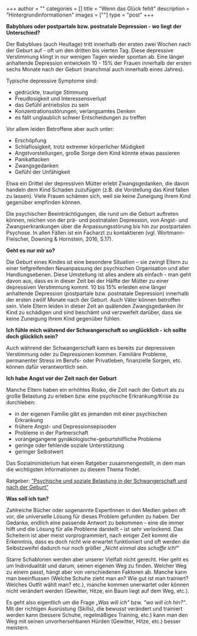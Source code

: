 +++
author = ""
categories = []
title = "Wenn das Glück fehlt"
description = "Hintergrundinformationen"
images = [""]
type = "post"
+++

**Babyblues oder postpartale bzw. postnatale Depression - wo liegt der Unterschied?**

Der Babyblues (auch Heultage) tritt innerhalb der ersten zwei Wochen nach der Geburt auf - oft um den dritten bis vierten Tag. Diese depressive Verstimmung klingt in nur wenigen Tagen wieder spontan ab.
Eine länger anhaltende Depression entwickeln 10 - 15% der Frauen innerhalb der ersten sechs Monate nach der Geburt (manchmal auch innerhalb eines Jahres). 

Typische depressive Symptome sind:

* gedrückte, traurige Stimmung
* Freudlosigkeit und Interessensverlust
* das Gefühl antriebslos zu sein
* Konzentrationsstörungen, verlangsamtes Denken
* es fällt unglaublich schwer Entscheidungen zu treffen

Vor allem leiden Betroffene aber auch unter:

* Erschöpfung
* Schlaflosigkeit, trotz extremer körperlicher Müdigkeit
* Angstvorstellungen, große Sorge dem Kind könnte etwas passieren
* Panikattacken
* Zwangsgedanken
* Gefühl der Unfähigkeit

Etwa ein Drittel der depressiven Mütter erlebt Zwangsgedanken, die davon handeln dem Kind Schaden zuzufügen (z.B. die Vorstellung das Kind fallen zu lassen). Viele Frauen schämen sich, weil sie keine Zuneigung ihrem Kind gegenüber empfinden können.

Die psychischen Beeinträchtigungen, die rund um die Geburt auftreten können, reichen von der prä- und postnatalen Depression, von Angst- und Zwangserkrankungen über die Anpassungsstörung bis hin zur postpartalen Psychose. In allen Fällen ist ein Facharzt zu kontaktieren (vgl. Wortmann-Fleischer, Downing & Hornstein, 2016, S.17).

**Geht es nur mir so?**

Die Geburt eines Kindes ist eine besondere Situation – sie zwingt Eltern zu einer tiefgreifenden Neuanpassung der psychischen Organisation und aller Handlungsebenen. Diese Umstellung ist alles andere als einfach - man geht davon aus, dass es in dieser Zeit bei der Hälfte der Mütter zu einer depressiven Verstimmung kommt. 10 bis 15% erleiden eine länger anhaltende Depression (postpartale bzw. postnatale Depression) innerhalb der ersten zwölf Monate nach der Geburt. Auch Väter können betroffen sein.
Viele Eltern leiden in dieser Zeit an quälenden Zwangsgedanken ihr Kind zu schädigen und sind beschämt und verzweifelt darüber, dass sie keine Zuneigung ihrem Kind gegenüber fühlen.

**Ich fühle mich während der Schwangerschaft so unglücklich - ich sollte doch glücklich sein?**

Auch während der Schwangerschaft kann es bereits zur depressiven Verstimmung oder zu Depressionen kommen. Familiäre Probleme, permanenter Stress im Berufs- oder Privatleben, finanzielle Sorgen, etc. können dafür verantwortlich sein.

**Ich habe Angst vor der Zeit nach der Geburt**

Manche Eltern haben ein erhöhtes Risiko, die Zeit nach der Geburt als zu große Belastung zu erleben bzw. eine psychische Erkrankung/Krise zu durchleben:

* in der eigenen Familie gibt es jemanden mit einer psychischen Erkrankung
* frühere Angst- und Depressionsepisoden
* Probleme in der Partnerschaft
* vorangegangene gynäkologische-geburtshilfliche Probleme
* geringe oder fehlende soziale Unterstützung
* geringer Selbstwert


Das Sozialministerium hat einen Ratgeber zusammengestellt, in dem man die wichtigsten Informationen zu diesem Thema findet.

Ratgeber: 
["Psychische und soziale Belastung in der Schwangerschaft und nach der Geburt"](https://www.sozialministerium.at/dam/jcr:b7137268-89c1-4784-998b-c895f050d1be/Postpartale_Depression_druck_20170329.pdf"  "Psychische und soziale Belastung in der Schwangerschaft und nach der Geburt")

**Was soll ich tun?**

Zahlreiche Bücher oder sogenannte ExpertInnen in den Medien geben oft vor, die universelle Lösung für dieses Problem gefunden zu haben. Der Gedanke, endlich eine passende Antwort zu bekommen - eine die immer hilft und die Lösung für alle Probleme darstellt – ist sehr verlockend. Das Scheitern ist aber meist vorprogrammiert, nach einiger Zeit kommt die Erkenntnis, dass es doch nicht wie erwartet funktioniert und oft werden die Selbstzweifel dadurch nur noch größer *„Nicht einmal das schaffe ich!“*

Starre Schablonen werden aber unserer Vielfalt nicht gerecht. Hier geht es um Individualität und darum, seinen eigenen Weg zu finden. Welcher Weg zu einem passt, hängt aber von verschiedenen Faktoren ab. Manche kann man beeinflussen (Welche Schuhe zieht man an? Wie gut ist man trainiert? Welches Outfit wählt man? etc.), manche kommen unerwartet oder können nicht verändert werden (Gewitter, Hitze, ein Baum liegt auf dem Weg, etc.).

Es geht also eigentlich um die Frage *„Was will ich"* bzw. *"wo will ich hin?“*. Mit der richtigen Ausrüstung (Skills), die bewusst verändert und trainiert werden kann (bessere Schuhe, regelmäßiges Training, etc.) kann man den Weg mit seinen unvorhersehbaren Hürden (Gewitter, Hitze, etc.) besser meistern.

